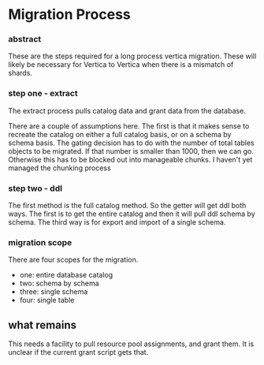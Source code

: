 # Migration Process

### abstract
These are the steps required for a long process vertica migration. These will likely be necessary for Vertica to Vertica when there is a mismatch of shards. 

### step one - extract
The extract process pulls catalog data and grant data from the database.

There are a couple of assumptions here. The first is that it makes sense to recreate the catalog on either a full catalog basis, or on a schema by schema basis. The gating decision has to do with the number of total tables objects to be migrated. If that number is smaller than 1000, then we can go. Otherwise this has to be blocked out into manageable chunks. I haven't yet managed the chunking process

### step two - ddl
The first method is the full catalog method. So the getter will get ddl both ways. The first is to get the entire catalog and then it will pull ddl schema by schema. The third way is for export and import of a single schema. 

### migration scope

There are four scopes for the migration.
- one: entire database catalog
- two: schema by schema
- three: single schema
- four: single table

## what remains
This needs a facility to pull resource pool assignments, and grant them. It is unclear if the current grant script gets that. 
